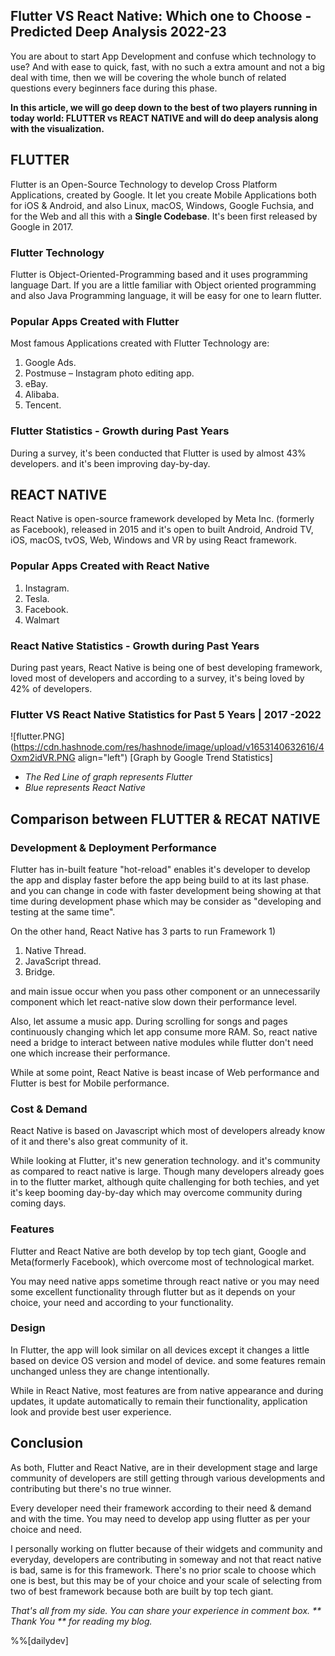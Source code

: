 ## Flutter VS React Native: Which one to Choose - Predicted Deep Analysis 2022-23

You are about to start App Development and confuse which technology to use? And with ease to quick, fast, with no such a extra amount and not a big deal with time, then we will be covering the whole bunch of related questions every beginners face during this phase.

**In this article, we will go deep down to the best of two players running in today world: FLUTTER vs REACT NATIVE and will do deep analysis along with the visualization.**

## FLUTTER
Flutter is an Open-Source Technology to develop Cross Platform Applications, created by Google. It let you create Mobile Applications both for iOS & Android, and also Linux, macOS, Windows, Google Fuchsia, and for the Web and all this with a **Single Codebase**. It's been first released by Google in 2017.

### Flutter Technology
Flutter is Object-Oriented-Programming based and it uses programming language Dart. If you are a little familiar with Object oriented programming and also Java Programming language, it will be easy for one to learn flutter.

### Popular Apps Created with Flutter
Most famous Applications created with Flutter Technology are:                                                                
1. Google Ads.
2. Postmuse – Instagram photo editing app.
3. eBay.
4. Alibaba.
5. Tencent.

### Flutter Statistics - Growth during Past Years
During a survey, it's been conducted that Flutter is used by almost 43% developers. and it's been improving day-by-day.

## REACT NATIVE
React Native is open-source framework developed by Meta Inc. (formerly as Facebook), released in 2015 and it's open to built Android, Android TV, iOS, macOS, tvOS, Web, Windows and VR by using React framework.

### Popular Apps Created with React Native

1.  Instagram.
1. Tesla.
1. Facebook.
1. Walmart

### React Native Statistics - Growth during Past Years
During past years, React Native is being one of best developing framework, loved most of developers and according to a survey, it's being loved by 42% of developers.

### Flutter VS React Native Statistics for Past 5 Years | 2017 -2022

![flutter.PNG](https://cdn.hashnode.com/res/hashnode/image/upload/v1653140632616/4Oxm2idVR.PNG align="left")
                                            [Graph by Google Trend Statistics]
- *The Red Line of graph represents Flutter* 
- *Blue represents React Native*

## Comparison between FLUTTER & RECAT NATIVE
### Development & Deployment Performance 
Flutter has in-built feature "hot-reload" enables it's developer to develop the app and display faster before the app being build to at its last phase. and you can change in code with faster development being showing at that time during development phase which may be consider as "developing and testing at the same time". 

On the other hand, React Native has 3 parts to run Framework 1) 
1. Native Thread.
1. JavaScript thread.
1. Bridge.

and main issue occur when you pass other component or an unnecessarily component which let react-native slow down their performance level.

Also, let assume a music app. During scrolling for songs and pages continuously changing which let app consume more RAM. So, react native need a bridge to interact between native modules while flutter don't need one which increase their performance.

While at some point, React Native is beast incase of Web performance and Flutter is best for Mobile performance.
### Cost & Demand
React Native is based on Javascript which most of developers already know of it and there's also great community of it.

While looking at Flutter, it's new generation technology. and it's community as compared to react native is large. Though many developers already goes in to the flutter market, although quite challenging for both techies, and yet it's keep booming day-by-day which may overcome community during coming days.

### Features
Flutter and React Native are both develop by top tech giant, Google and Meta(formerly Facebook), which overcome most of technological market.

You may need native apps sometime through react native or you may need some excellent functionality through flutter but as it depends on your choice, your need and according to your functionality.

### Design
In Flutter, the app will look similar on all devices except it changes a little based on device OS version and model of device. and some features remain unchanged unless they are change intentionally. 

While in React Native, most features are from native appearance and during updates, it update automatically to remain their functionality, application look and provide best user experience.

## Conclusion
As both, Flutter and React Native, are in their development stage and large community of developers are still getting through various developments and contributing but there's no true winner.

Every developer need their framework according to their need & demand and with the time. You may need to develop app using flutter as per your choice and need. 

I personally working on flutter because of their widgets and community and everyday, developers are contributing in someway and not that react native is bad, same is for this framework. There's no prior scale to choose which one is best, but this may be of your choice and your scale of selecting from two of best framework because both are built by top tech giant.


*That's all from my side. You can share your experience in comment box. ** Thank You ** for reading my blog.* 

%%[dailydev]